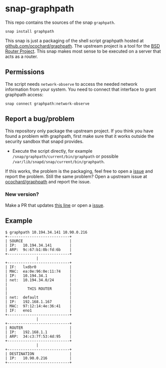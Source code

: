 # snap-graphpath

This repo contains the sources of the snap `graphpath`.

```
snap install graphpath
```

This snap is just a packaging of the shell script graphpath hosted at
[github.com/ocochard/graphpath](https://github.com/ocochard/graphpath).
The upstream project is a tool for the [BSD Router Project](https://bsdrp.net).
This snap makes most sense to be executed on a server that acts as a router.

## Permissions

The script needs `network-observe` to access the needed network information from
your system. You need to connect that interface to grant graphpath access:

```
snap connect graphpath:network-observe
```

## Report a bug/problem

This repository only package the upstream project. If you think you have found
a problem with graphpath, first make sure that it works outside the security
sandbox that snapd provides.

* Execute the script directly, for example `/snap/graphpath/current/bin/graphpath`
  or possible `/var/lib/snapd/snap/current/bin/graphpath`.

If this works, the problem is the packaging, feel free to open a
[issue](https://github.com/nsg/snap-graphpath/issues) and report the problem.
Still the same problem? Open a upstream issue at
[ocochard/graphpath](https://github.com/ocochard/graphpath) and report the issue.

### New version?

Make a PR that updates [this line](https://github.com/nsg/snap-graphpath/blob/master/snap/snapcraft.yaml#L4) or open a [issue](https://github.com/nsg/snap-graphpath/issues).

## Example

```
$ graphpath 10.194.34.141 10.90.0.216
+----------------------------+
| SOURCE                     |
| IP:   10.194.34.141        |
| ARP:  9c:67:b1:0b:fd:6b    |
+----------------------------+
              |
+----------------------------+
| IF:   lxdbr0               |
| MAC:  ea:0e:96:0e:11:74    |
| IP:   10.194.34.1          |
| net:  10.194.34.0/24       |
|                            |
|         THIS ROUTER        |
|                            |
| net:  default              |
| IP:   192.168.1.167        |
| MAC:  97:12:14:4e:36:41    |
| IF:   eno1                 |
+----------------------------+
              |
+----------------------------+
| ROUTER                     |
| IP:   192.168.1.1          |
| ARP:  34:c3:7f:53:4d:95    |
+----------------------------+
              |
+----------------------------+
| DESTINATION                |
| IP:   10.90.0.216          |
+----------------------------+
```
